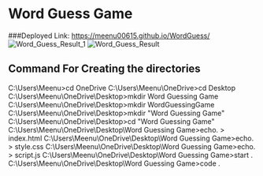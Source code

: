 # Word Guess Game
###Deployed Link: https://meenu00615.github.io/WordGuess/
![Word_Guess_Result_1](https://github.com/Meenu00615/WordGuess/assets/149779716/50848d31-6b84-405b-b3d6-8d6b61932fb2)
![Word_Guess_Result](https://github.com/Meenu00615/WordGuess/assets/149779716/1bfab31f-f7c6-4599-8737-249b711d9fda)

## Command For Creating the directories
C:\Users\Meenu>cd OneDrive
C:\Users\Meenu\OneDrive>cd Desktop
C:\Users\Meenu\OneDrive\Desktop>mkdir Word Guessing Game
C:\Users\Meenu\OneDrive\Desktop>mkdir WordGuessingGame
C:\Users\Meenu\OneDrive\Desktop>mkdir "Word Guessing Game"
C:\Users\Meenu\OneDrive\Desktop>cd "Word Guessing Game"
C:\Users\Meenu\OneDrive\Desktop\Word Guessing Game>echo. > index.html
C:\Users\Meenu\OneDrive\Desktop\Word Guessing Game>echo. > style.css
C:\Users\Meenu\OneDrive\Desktop\Word Guessing Game>echo. > script.js
C:\Users\Meenu\OneDrive\Desktop\Word Guessing Game>start .
C:\Users\Meenu\OneDrive\Desktop\Word Guessing Game>code .
